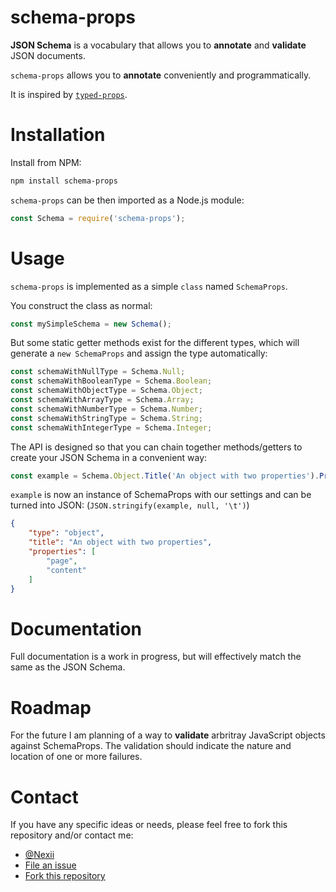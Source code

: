 # schema-props

**JSON Schema** is a vocabulary that allows you to **annotate** and **validate** JSON documents.

`schema-props` allows you to **annotate** conveniently and programmatically.

It is inspired by [`typed-props`](https://github.com/rumkin/typed-props).



# Installation

Install from NPM:

```bash
npm install schema-props
```

`schema-props` can be then imported as a Node.js module:

```javascript
const Schema = require('schema-props');
```



# Usage

`schema-props` is implemented as a simple `class` named `SchemaProps`.

You construct the class as normal:

```javascript
const mySimpleSchema = new Schema();
```


But some static getter methods exist for the different types, which will generate a `new SchemaProps` and assign the type automatically:
```javascript
const schemaWithNullType = Schema.Null;
const schemaWithBooleanType = Schema.Boolean;
const schemaWithObjectType = Schema.Object;
const schemaWithArrayType = Schema.Array;
const schemaWithNumberType = Schema.Number;
const schemaWithStringType = Schema.String;
const schemaWithIntegerType = Schema.Integer;
```


The API is designed so that you can chain together methods/getters to create your JSON Schema in a convenient way:

```javascript
const example = Schema.Object.Title('An object with two properties').Properties(['page', 'content']);
```

`example` is now an instance of SchemaProps with our settings and can be turned into JSON: (`JSON.stringify(example, null, '\t')`)

```json
{
	"type": "object",
	"title": "An object with two properties",
	"properties": [
		"page",
		"content"
	]
}
```



# Documentation

Full documentation is a work in progress, but will effectively match the same as the JSON Schema.



# Roadmap

For the future I am planning of a way to **validate** arbritray JavaScript objects against SchemaProps.
The validation should indicate the nature and location of one or more failures.


# Contact

If you have any specific ideas or needs, please feel free to fork this repository and/or contact me:

- [@Nexii](https://twitter.com/Nexii)
- [File an issue](../../issues/new)
- [Fork this repository](../../fork)





